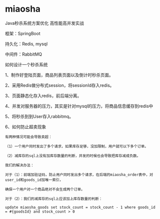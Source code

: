# miaosha
Java秒杀系统方案优化 高性能高并发实战

框架：SpringBoot

持久化：Redis, mysql

中间件：RabbitMQ

如何设计一个秒杀系统

1、制作好登陆页面，商品列表页面以及倒计时秒杀页面。

2、采用Redis做分布式session，将sessionId存入redis。

3、页面静态化存入redis，前后端分离。

4、并发对服务器的压力，其实是针对mysql的压力，将商品信息缓存到redis中

5、将秒杀到到User存入rabbitmq。

6、如何防止超卖现象

    有两种情况可能会导致卖超：

    （1）一个用户同时发出了多个请求，如果库存足够，没加限制，用户就可以下多个订单。

    （2）减库存的sql上没有加库存数量的判断，并发的时候也会导致把库存减成负数。

    我们的解决办法：

    对于（1）：前端加验证码，防止用户同时发出多个请求，在后端的miaosha_order表中，对user_id和goods_id加唯一索引，
    
    确保一个用户对一个商品绝对不会生成两个订单。

    对于（2）：我们的减库存的sql上应该加上库存数量的判断：
    
    update miaosha_goods set stock_count = stock_count - 1 where goods_id = #{goodsId} and stock_count > 0
